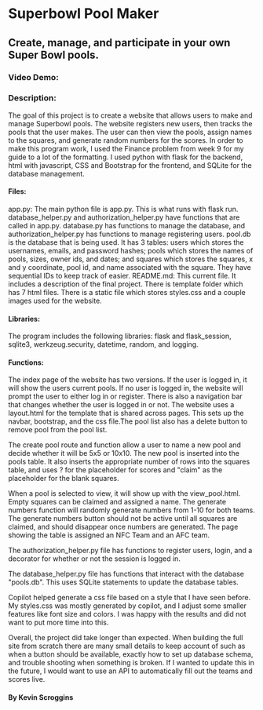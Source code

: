 # Superbowl Pool Maker
## Create, manage, and participate in your own Super Bowl pools.
### Video Demo: 
### Description:
The goal of this project is to create a website that allows users to make and manage Superbowl pools. The website registers new users, then tracks the pools that the user makes. The user can then view the pools, assign names to the squares, and generate random numbers for the scores.
In order to make this program work, I used the Finance problem from week 9 for my guide to a lot of the formatting. I used python with flask for the backend, html with javascript, CSS and Bootstrap for the frontend, and SQLite for the database management.
#### Files:
app.py: The main python file is app.py. This is what runs with flask run.
database_helper.py and authorization_helper.py have functions that are called in app.py. database.py has functions to manage the database, and authorization_helper.py has functions to manage registering users.
pool.db is the database that is being used. It has 3 tables: users which stores the usernames, emails, and password hashes; pools which stores the names of pools, sizes, owner ids, and dates; and squares which stores the squares, x and y coordinate, pool id, and name associated with the square. They have sequential IDs to keep track of easier.
README.md: This current file. It includes a description of the final project.
There is template folder which has 7 html files.
There is a static file which stores styles.css and a couple images used for the website.
#### Libraries:
The program includes the following libraries: flask and flask_session, sqlite3, werkzeug.security, datetime, random, and logging.

#### Functions:
The index page of the website has two versions. If the user is logged in, it will show the users current pools. If no user is logged in, the website will prompt the user to either log in or register. There is also a navigation bar that changes whether the user is logged in or not.  The website uses a layout.html for the template that is shared across pages. This sets up the navbar, bootstrap, and the css file.The pool list also has a delete button to remove pool from the pool list.

The create pool route and function allow a user to name a new pool and decide whether it will be 5x5 or 10x10. The new pool is inserted into the pools table.  It also inserts the appropriate number of rows into the squares table, and uses ? for the placeholder for scores and "claim" as the placeholder for the blank squares.

When a pool is selected to view, it will show up with the view_pool.html. Empty squares can be claimed and assigned a name. The generate numbers function will randomly generate numbers from 1-10 for both teams. The generate numbers button should not be active until all squares are claimed, and should disappear once numbers are generated. The page showing the table is assigned an NFC Team and an AFC team.

The authorization_helper.py file has functions to register users, login, and a decorator for whether or not the session is logged in.

The database_helper.py file has functions that interact with the database "pools.db". This uses SQLite statements to update the database tables.  

Copilot helped generate a css file based on a style that I have seen before. My styles.css was mostly generated by copilot, and I adjust some smaller features like font size and colors. I was happy with the results and did not want to put more time into this.

Overall, the project did take longer than expected. When building the full site from scratch there are many small details to keep account of such as when a button should be available, exactly how to set up database schema, and trouble shooting when something is broken. If I wanted to update this in the future, I would want to use an API to automatically fill out the teams and scores live.

#### By Kevin Scroggins